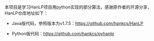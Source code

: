 本项目是学习HanLP项目用python实现的部分算法，感谢原作者的开源分享，HanLP仓库地址如下：

- Java版代码，参照版本为v1.7.5：https://github.com/hankcs/HanLP

- Python版代码：https://github.com/hankcs/pyhanlp
